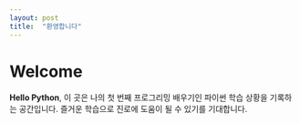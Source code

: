 ```yaml
---
layout: post
title:  "환영합니다"
---
```


# Welcome

**Hello Python**, 이 곳은 나의 첫 번째 프로그리밍 배우기인 파이썬 학습 상황을 기록하는 공간입니다. 즐거운 학습으로 진로에 도움이 될 수 있기를 기대합니다.
